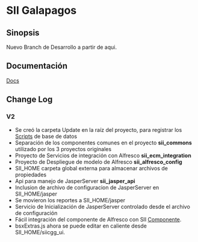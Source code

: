 # SII Galapagos
## Sinopsis

Nuevo Branch de Desarrollo a partir de aqui.

## Documentación
[Docs]: ./doc/README.md "Documentación"
[Docs][]

## Change Log

### V2
[Scripts]: ./Update/Scripts/Readme.md "Scripts"
[Componente]: ./doc/alfresco/Usage.md "Componentes para SII"

- Se creó la carpeta Update en la raíz del proyecto, para registrar los [Scripts][] de base de datos
- Separación de los componentes comunes en el proyecto **sii_commons** utilizado por los 3 proyectos originales
- Proyecto de Servicios de integración con Alfresco **sii_ecm_integration**
- Proyecto de Despliegue de modelo de Alfresco **sii_alfresco_config**
- SII_HOME carpeta global externa para almacenar archivos de propiedades
- Api para manejo de JasperServer **sii_jasper_api**
- Inclusion de archivo de configuracion de JasperServer en SII_HOME/jasper
- Se movieron los reportes a SII_HOME/jasper
- Servicio de Inicialización de JasperServer controlado desde el archivo de configuración
- Fácil integración del componente de Alfresco con SII [Componente][].
- bsxExtras.js ahora se puede editar en caliente desde SII_HOME/siicgg_ui.